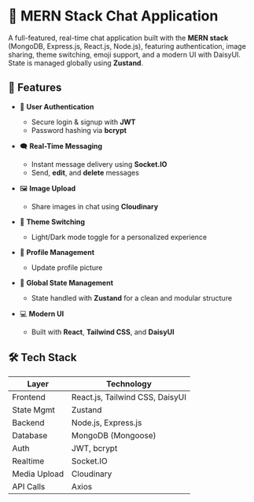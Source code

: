 # 💬 MERN Stack Chat Application

A full-featured, real-time chat application built with the **MERN stack** (MongoDB, Express.js, React.js, Node.js), featuring authentication, image sharing, theme switching, emoji support, and a modern UI with DaisyUI. State is managed globally using **Zustand**.

## 🚀 Features

- 🔐 **User Authentication**
  - Secure login & signup with **JWT**
  - Password hashing via **bcrypt**

- 🗨️ **Real-Time Messaging**
  - Instant message delivery using **Socket.IO**
  - Send, **edit**, and **delete** messages

- 🖼️ **Image Upload**
  - Share images in chat using **Cloudinary**

- 🎨 **Theme Switching**
  - Light/Dark mode toggle for a personalized experience

- 👤 **Profile Management**
  - Update profile picture

- 🧠 **Global State Management**
  - State handled with **Zustand** for a clean and modular structure

- 💻 **Modern UI**
  - Built with **React**, **Tailwind CSS**, and **DaisyUI**

## 🛠️ Tech Stack

| Layer        | Technology                         |
|--------------|------------------------------------|
| Frontend     | React.js, Tailwind CSS, DaisyUI    |
| State Mgmt   | Zustand                            |
| Backend      | Node.js, Express.js                |
| Database     | MongoDB (Mongoose)                 |
| Auth         | JWT, bcrypt                        |
| Realtime     | Socket.IO                          |
| Media Upload | Cloudinary                         |
| API Calls    | Axios                              |



